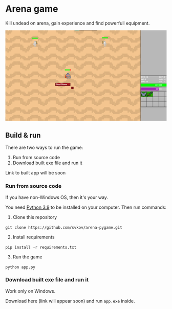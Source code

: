 # Arena game

Kill undead on arena, gain experience and find powerfull equipment.

![screenshot](assets/arena_screenshot.png)

## Build & run

There are two ways to run the game:

1. Run from source code
2. Download built exe file and run it

Link to built app will be soon

### Run from source code

If you have non-Windows OS, then it's your way.

You need [Python 3.9](https://www.python.org/downloads/) to be installed on your computer. Then run commands:

1. Clone this repository

`git clone https://github.com/svkov/arena-pygame.git`

2. Install requirements

`pip install -r requirements.txt`

3. Run the game

`python app.py`

### Download built exe file and run it

Work only on Windows.

Download here (link will appear soon) and run `app.exe` inside.
